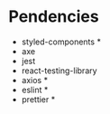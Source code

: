 # Pendencies

- styled-components \*
- axe
- jest
- react-testing-library
- axios \*
- eslint \*
- prettier \*
